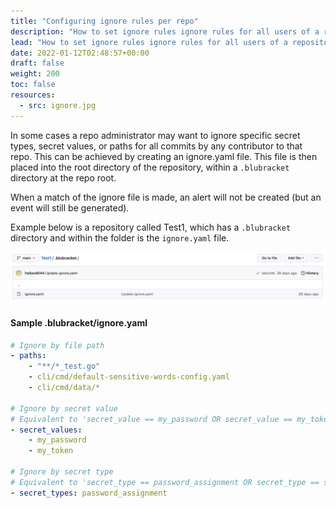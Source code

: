 ```yaml
---
title: "Configuring ignore rules per repo"
description: "How to set ignore rules ignore rules for all users of a repository"
lead: "How to set ignore rules ignore rules for all users of a repository"
date: 2022-01-12T02:48:57+00:00
draft: false
weight: 200
toc: false
resources:
  - src: ignore.jpg
---
```


In some cases a repo administrator may want to ignore specific secret types, secret values, or paths for all commits by any contributor to that repo. This can be achieved by creating an ignore.yaml file. This file is then placed into the root directory of the repository, within a `.blubracket` directory at the repo root.

When a match of the ignore file is made, an alert will not be created (but an event will still be generated).

Example below is a repository called Test1, which has a `.blubracket` directory and within the folder is the `ignore.yaml` file.

![ignore](ignore.jpg)

#### Sample .blubracket/ignore.yaml

```yaml
# Ignore by file path
- paths:
    - "**/*_test.go"
    - cli/cmd/default-sensitive-words-config.yaml
    - cli/cmd/data/*

# Ignore by secret value
# Equivalent to 'secret_value == my_password OR secret_value == my_token'
- secret_values:
    - my_password
    - my_token

# Ignore by secret type
# Equivalent to 'secret_type == password_assignment OR secret_type == secret_assignment'
- secret_types: password_assignment
```
